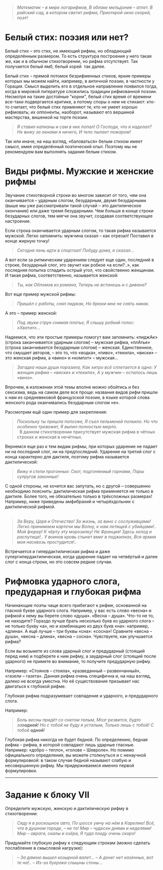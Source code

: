 ```table-of-contents
```

>_Математик – в мире логарифмов,_
_В облаке мельдония – атлет._
_В райский сад, в котором светит рифма,_
_Приоткрой окно скорей, поэт!_

# Белый стих: поэзия или нет?

Белый стих – это стих, не имеющий рифмы, но обладающий определённым размером. То есть структура построения у него такая же, как и в обычном стихотворении, но рифма отсутствует. Так получается белый ямб, белый хорей  так далее.

Белый стих – прямой потомок безрифменных стихов, яркие примеры которых мы можем найти, например, в античной поэзии, в частности у Горация. Смысл выделить его в отдельное направление появился тогда, когда в мировой литературе сложились традиции рифмованной поэзии. Несмотря на такие достойные "корни", белый стих время от времени все-таки подвергается критике, а потому споры о нем не стихают: кто-то считает, что белый стих применяют те, кто не умеет хорошо рифмовать; их оппоненты, наоборот, называют его вершиной мастерства, вишенкой на торте поэзии.

>_Я ставил капканы и сам в них попал!_
_О Господи, что я наделал?_
_Не вижу за окнами я ничего,_
_И тело пылает пожаром!_

Так или иначе, на наш взгляд, «баловаться» белым стихом имеет смысл, имея определённый поэтический опыт. Поэтому мы не рекомендуем вам выполнять задания белым стихом.

# Виды рифмы. Мужские и женские рифмы

Звучание стихотворной строки во многом зависит от того, чем она оканчивается – ударным слогом, безударным, двумя безударными (выше мы уже рассматривали такой случай – это дактилическое окончание) или даже тремя безударными. Чем больше в конце строки безударных слогов, тем мягче она звучит, создавая соответствующее настроение.

Если строка оканчивается ударным слогом, то такая рифма называется мужской. Легко запомнить: мужчина сказал – как отрезал! Поставил в конце жирную точку!

>_Сегодня лень идти в спортзал!_
_Побуду дома, я сказал…_

А вот если за ритмическим ударением следует еще один, последний в строке, безударный слог, это звучит как робкое «а если?..», как последняя попытка сгладить острый угол, что свойственно женщинам. И такая рифма, соответственно, называется женской:

>_Ты, как Обломов из романа,_
_Теперь не встанешь и с дивана?_

Вот еще пример мужской рифмы:

>_Пришёл с работы, снял пиджак,_
_Но брюки мне не снять никак_.

А это – пример женской:

>_Под звуки струн снимая платье,_
_Я слышу робкий голос: «Хватит»…_

Надеемся, что эти простые примеры помогут вам запомнить: «пиджАк» (строка заканчивается ударным слогом) – мужская рифма, «плАтье» (строка заканчивается безударным слогом) – женская. Единственное, что смущает авторов, – это то, что «водка», «пиво», «текила», «виски» – это женская рифма, а «вино» и «компот» – мужская…

>_Загадка наши души поразила,_
_Как хитро всё сплетается в одно:_
_У женщин рифма – «виски» и «текила»,_
_А у мужчин – осталось лишь «вино»._

Впрочем, в изложении этой темы вполне можно обойтись и без сексизма, ведь на самом деле все проще: названия видов рифм пришли к нам из средневековой французской поэзии, в языке которой слова женского рода оканчивались безударным слогом «е».

Рассмотрим ещё один пример для закрепления:

>_Поскольку ты пришла попозже,_
_Я съел пельменей полкило._
_Но что особенно тревожит,_
_Я выпил полностью мерло._  
 
В данном стихотворении присутствует мужская рифма в чётных строках и женская в нечётных.

Вернемся еще раз к тем видам рифмы, при которых ударение не падает ни на последний слог, ни на предпоследний. Ударение на третий слог с конца характерно для дактиля, поэтому рифма называется дактилической:

>_Вижу я степи прогонные:_
_Скот, подгоняемый горнами,_
_Пары супругов законные!_

С одной стороны, не хочется вас запутать, но с другой – совершенно необходимо пояснить: дактилическая рифма применяется не только в дактиле. Более того, не обязательно только в трёхсложных размерах! Например, ниже приведены амфибрахий и четырёхдольник с дактилической рифмой.  
 
>_За Веру, Царя и Отечество!_
_За жизнь, за вино с сослуживцами!_
_Легко принимаем картечи мы_
_Волну, к нам летящей с убийцами!.._
_Мой фюрер! К чёрту эту морозилку!_
_Не Франция! Здесь холод и распутица!.._
_У воинов кровь стынет вмиг в поджилках,_
_Вся армия моя насквозь простудится!.._

Встречается и гипердактилическая рифма и даже супергипердактилическая, когда ударение падает на четвёртый и далее слог с конца строки, но это совсем редкие случаи.

# Рифмовка ударного слога, предударная и глубокая рифма

Начинающие поэты чаще всего прибегают к рифме, основанной на гласной букве ударного слога. Например, у вас есть слово «весна» и рифмой к нему вы берете слово «душа». «Весна – душа». Что-то не то, не находите? Гораздо лучше брать несколько букв из ударного слога – не только букву «а», но и комбинацию из двух букв «на»: например, «длина». А ещё лучше – три буквы «сна»: «сосна»! Сравните «весна – душа», «весна – длина», «весна – сосна». Чувствуете, как улучшается рифма?

Если вы возьмете из слова ударный слог и предударный (стоящий перед ним) и подберете к ним рифму, а заударный слог (стоящий после ударного) не примете во внимание, то получите предударную рифму.

Например: «Стоянов – стояла», «разведанный – развенчанный», «газели – газета». Данная рифма очень специфична и, на наш взгляд, далеко не всегда уместна. Но её существование призывает нас двигаться к глубокой рифме.

Глубокая рифма подразумевает совпадение и ударного, и предударного слога.

Например:

>_Боль весны придёт со снегом талым,_
_Мозг резвится, будто зав**одной**!_
_Но с тобой не буду я усталым,_
_Только лишь с тобой! С тобой **одной**!_

Глубокая рифма никогда не будет бедной. По определению, бедная рифма – рифма, в которой совпадают лишь ударные гласные. Например: «добро – тепло», «голове – Шевроле». Но помимо официального определения, вы можете столкнуться и с ненаучной формулировкой: в таком случае бедной называют слабую и несовершенную рифму. Мы придерживаемся именно первой формулировки.

---

# Задание к блоку VII

Определите мужскую, женскую и дактилическую рифму в стихотворении:

>_Сяду я в роскошное авто,_
_По шоссе умчу на нём в Карелию!_
_Всё, что в душном городе, – не то!_
_Мир – чудесен днями и неделями!_
_Мир – овраги, скалы и озёра,_
_Я туда поеду очень скоро!_

Придумайте глубокую рифму к следующим строкам (можно сделать послабление в смысловой нагрузке):

>_– За дамою вышел козырной валет…_
_– А денег нет казённых, вот те на!.._
_– Из-за буерака слышны стоны…_